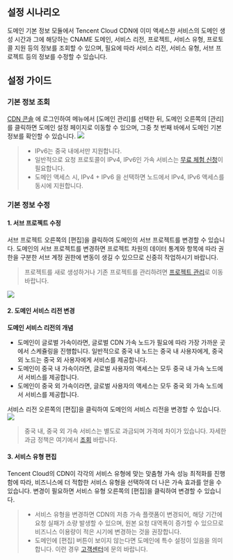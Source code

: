 ## 설정 시나리오
도메인 기본 정보 모듈에서 Tencent Cloud CDN에 이미 액세스한 서비스의 도메인 생성 시간과 그에 해당하는 CNAME 도메인, 서비스 리전, 프로젝트, 서비스 유형, 프로토콜 지원 등의 정보를 조회할 수 있으며, 필요에 따라 서비스 리전, 서비스 유형, 서브 프로젝트 등의 정보를 수정할 수 있습니다.

## 설정 가이드
### 기본 정보 조회
[CDN 콘솔](https://console.cloud.tencent.com/cdn) 에 로그인하여 메뉴에서 [도메인 관리]를 선택한 뒤, 도메인 오른쪽의 [관리]를 클릭하면 도메인 설정 페이지로 이동할 수 있으며, 그중 첫 번째 바에서 도메인 기본 정보를 확인할 수 있습니다.
![](https://main.qcloudimg.com/raw/2273c600e31b35d12b9480ff74205962.png)

>
> + IPv6는 중국 내에서만 지원합니다.
> + 일반적으로 요청 프로토콜이 IPv4, IPv6인 가속 서비스는 [무료 체험 신청](https://cloud.tencent.com/apply/p/own2eu41dg8)이 필요합니다.
> + 도메인 액세스 시, IPv4 + IPv6 을 선택하면 노드에서 IPv4, IPv6 액세스를 동시에 지원합니다.

### 기본 정보 수정

#### 1. 서브 프로젝트 수정
서브 프로젝트 오른쪽의 [편집]을 클릭하여 도메인의 서브 프로젝트를 변경할 수 있습니다. 도메인의 서브 프로젝트를 변경하면 프로젝트 차원의 데이터 통계와 항목에 따라 권한을 구분한 서브 계정 권한에 변동이 생길 수 있으므로 신중히 작업하시기 바랍니다.

>프로젝트를 새로 생성하거나 기존 프로젝트를 관리하려면 [프로젝트 관리](https://console.cloud.tencent.com/project)로 이동 바랍니다.

![](https://main.qcloudimg.com/raw/bb56a7b51526f256ccd5d98169861e98.png)

#### 2. 도메인 서비스 리전 변경
**도메인 서비스 리전의 개념**
+ 도메인이 글로벌 가속이라면, 글로벌 CDN 가속 노드가 필요에 따라 가장 가까운 곳에서 스케쥴링을 진행합니다. 일반적으로 중국 내 노드는 중국 내 사용자에게, 중국 외 노드는 중국 외 사용자에게 서비스를 제공합니다.
+ 도메인이 중국 내 가속이라면, 글로벌 사용자의 액세스는 모두 중국 내 가속 노드에서 서비스를 제공합니다.
+ 도메인이 중국 외 가속이라면, 글로벌 사용자의 액세스는 모두 중국 외 가속 노드에서 서비스를 제공합니다.

서비스 리전 오른쪽의 [편집]을 클릭하여 도메인의 서비스 리전을 변경할 수 있습니다.
![](https://main.qcloudimg.com/raw/bf59e0eccd001b5ccad6262063f032db.png)

> 중국 내, 중국 외 가속 서비스는 별도로 과금되며 가격에 차이가 있습니다. 자세한 과금 정책은 여기에서 [조회](https://intl.cloud.tencent.com/document/product/228/2949) 바랍니다.


#### 3. 서비스 유형 편집
Tencent Cloud의 CDN이 각각의 서비스 유형에 맞는 맞춤형 가속 성능 최적화를 진행함에 따라, 비즈니스에 더 적합한 서비스 유형을 선택하여 더 나은 가속 효과를 얻을 수 있습니다. 변경이 필요하면 서비스 유형 오른쪽의 [편집]을 클릭하여 변경할 수 있습니다.

>
> + 서비스 유형을 변경하면 CDN의 저층 가속 플랫폼이 변경되어, 해당 기간에 요청 실패가 소량 발생할 수 있으며, 원본 요청 대역폭이 증가할 수 있으므로 비즈니스 이용량이 적은 시기에 변경하는 것을 권장합니다.
> + 도메인에 [편집] 버튼이 보이지 않는다면 도메인에 특수 설정이 있음을 의미합니다. 이런 경우 [고객센터](https://cloud.tencent.com/act/event/connect-service)에 문의 바랍니다.

